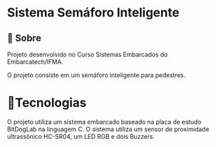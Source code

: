 <h1>Sistema Semáforo Inteligente</h1>

<h2>🔖 Sobre</h2>
<p>Projeto desenvolvido no Curso Sistemas Embarcados do Embarcatech/IFMA.</p>
<p>O projeto consiste em um semáforo inteligente para pedestres.</p>

<h1>🚀Tecnologias</h1>
<p>O projeto utiliza um sistema embarcado baseado na placa de estudo BitDogLab na linguagem C. O sistema utiliza um sensor de proximidade ultrassônico HC-SR04, um LED RGB e dois Buzzers.</p>
